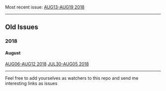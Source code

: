 Most recent issue: [AUG13-AUG19 2018](https://github.com/preslavrachev/twil/blob/master/2018/august/aug13-aug19-2018.md)

---

## Old Issues
### 2018
#### August
[AUG06-AUG12 2018](https://github.com/preslavrachev/twil/blob/master/2018/august/aug06-aug12-2018.md)
[JUL30-AUG05 2018](https://github.com/preslavrachev/twil/blob/master/2018/august/jul30-aug05-2018.md)

---

Feel free to add yourselves as watchers to this repo and send me interesting links as issues